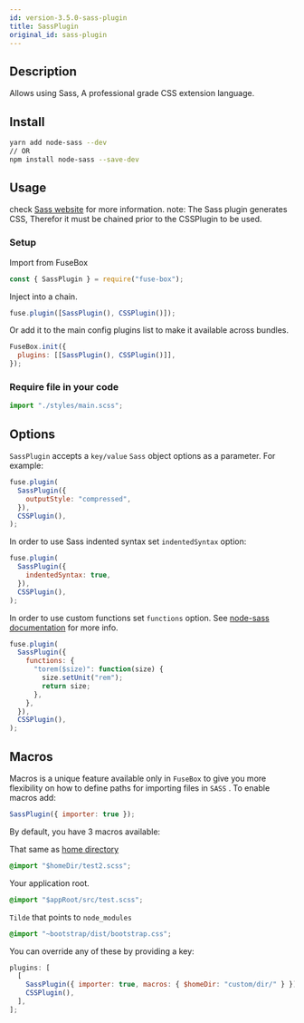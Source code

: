 ```yaml
---
id: version-3.5.0-sass-plugin
title: SassPlugin
original_id: sass-plugin
---
```


## Description

Allows using Sass, A professional grade CSS extension language.

## Install

```bash
yarn add node-sass --dev
// OR
npm install node-sass --save-dev
```

## Usage

check [Sass website](http://sass-lang.com/) for more information. note: The Sass
plugin generates CSS, Therefor it must be chained prior to the CSSPlugin to be
used.

### Setup

Import from FuseBox

```js
const { SassPlugin } = require("fuse-box");
```

Inject into a chain.

```js
fuse.plugin([SassPlugin(), CSSPlugin()]);
```

Or add it to the main config plugins list to make it available across bundles.

```js
FuseBox.init({
  plugins: [[SassPlugin(), CSSPlugin()]],
});
```

### Require file in your code

```js
import "./styles/main.scss";
```

## Options

`SassPlugin` accepts a `key/value` `Sass` object options as a parameter. For
example:

```js
fuse.plugin(
  SassPlugin({
    outputStyle: "compressed",
  }),
  CSSPlugin(),
);
```

In order to use Sass indented syntax set `indentedSyntax` option:

```js
fuse.plugin(
  SassPlugin({
    indentedSyntax: true,
  }),
  CSSPlugin(),
);
```

In order to use custom functions set `functions` option. See
[node-sass documentation](https://github.com/sass/node-sass) for more info.

```js
fuse.plugin(
  SassPlugin({
    functions: {
      "torem($size)": function(size) {
        size.setUnit("rem");
        return size;
      },
    },
  }),
  CSSPlugin(),
);
```

## Macros

Macros is a unique feature available only in `FuseBox` to give you more
flexibility on how to define paths for importing files in `SASS` . To enable
macros add:

```js
SassPlugin({ importer: true });
```

By default, you have 3 macros available:

That same as [home directory](#home-directory)

```css
@import "$homeDir/test2.scss";
```

Your application root.

```css
@import "$appRoot/src/test.scss";
```

`Tilde` that points to `node_modules`

```css
@import "~bootstrap/dist/bootstrap.css";
```

You can override any of these by providing a key:

```js
plugins: [
  [
    SassPlugin({ importer: true, macros: { $homeDir: "custom/dir/" } }),
    CSSPlugin(),
  ],
];
```
